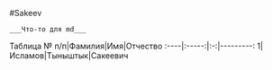 #Sakeev
```
___Что-то для md___
```
Таблица
№ п/п|Фамилия|Имя|Отчество
:----|:-----:|:-:|---------:
1|Исламов|Тыныштык|Сакеевич

